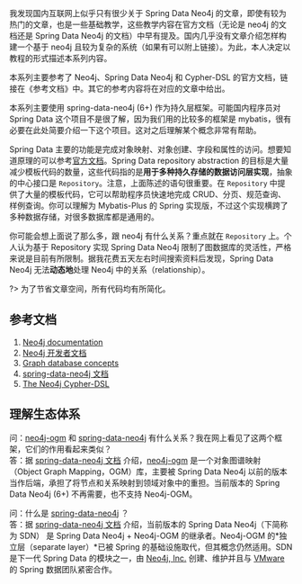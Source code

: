 我发现国内互联网上似乎只有很少关于 Spring Data Neo4j 的文章，即使有较为热门的文章，也是一些基础教学，这些教学内容在官方文档（无论是 neo4j 的文档还是 Spring Data Neo4j 的文档）中早有提及。国内几乎没有文章介绍怎样构建一个基于 neo4j 且较为复杂的系统（如果有可以附上链接）。为此，本人决定以教程的形式描述本系列内容。

本系列主要参考了 Neo4j、Spring Data Neo4j 和 Cypher-DSL 的官方文档，链接在《参考文档》中。其它的参考内容将在对应的文章中给出。

本系列主要使用 spring-data-neo4j (6+) 作为持久层框架。可能国内程序员对 Spring Data 这个项目不是很了解，因为我们用的比较多的框架是 mybatis，很有必要在此处简要介绍一下这个项目。这对之后理解某个概念非常有帮助。

Spring Data 主要的功能是完成对象映射、对象创建、字段和属性的访问。想要知道原理的可以参考[官方文档](https://docs.spring.io/spring-data/commons/docs/current/reference/html/#mapping.fundamentals)。Spring Data repository abstraction 的目标是大量减少模板代码的数量，这些代码指的是**用于多种持久存储的数据访问层实现**，抽象的中心接口是 `Repository`。注意，上面陈述的语句很重要。在 `Repository` 中提供了大量的模板代码，它可以帮助程序员快速地完成 CRUD、分页、规范查询、样例查询。你可以理解为 Mybatis-Plus 的 Spring 实现版，不过这个实现横跨了多种数据存储，对很多数据库都是通用的。

你可能会想上面说了那么多，跟 neo4j 有什么关系？重点就在 `Repository` 上。个人认为基于 Repository 实现 Spring Data Neo4j 限制了图数据库的灵活性，严格来说是目前有所限制。据我花费五天左右时间搜索资料后发现，Spring Data Neo4j 无法**动态地**处理 Neo4j 中的关系（relationship）。

?> 为了节省文章空间，所有代码均有所简化。

## 参考文档 <!-- {docsify-ignore-all} -->
1. [Neo4j documentation](https://neo4j.com/docs/)
2. [Neo4j 开发者文档](https://neo4j.com/developer/get-started/)
3. [Graph database concepts](https://neo4j.com/docs/getting-started/current/graphdb-concepts/)
4. [spring-data-neo4j 文档](https://docs.spring.io/spring-data/neo4j/docs/current/reference/html/#getting-started)
5. [The Neo4j Cypher-DSL](https://neo4j-contrib.github.io/cypher-dsl/current/#introduction)


## 理解生态体系
问：[neo4j-ogm](https://github.com/neo4j/neo4j-ogm) 和 [spring-data-neo4j](https://github.com/spring-projects/spring-data-neo4j) 有什么关系？我在网上看见了这两个框架，它们的作用看起来类似？  
答：据 [spring-data-neo4j 文档](https://docs.spring.io/spring-data/neo4j/docs/current/reference/html/#sdn-related-to-ogm) 介绍，[neo4j-ogm](https://github.com/neo4j/neo4j-ogm) 是一个对象图谱映射（Object Graph Mapping，OGM）库，主要被 Spring Data Neo4j 以前的版本当作后端，承担了将节点和关系映射到领域对象中的重担。当前版本的 Spring Data Neo4j (6+) 不再需要，也不支持 Neo4j-OGM。

问：什么是 [spring-data-neo4j](https://github.com/spring-projects/spring-data-neo4j) ？  
答：据 [spring-data-neo4j 文档](https://docs.spring.io/spring-data/neo4j/docs/current/reference/html/#what-is-sdn) 介绍，当前版本的 Spring Data Neo4j（下简称为 SDN） 是 Spring Data Neo4j + Neo4j-OGM 的继承者。Neo4j-OGM 的*独立层（separate layer）*已被 Spring 的基础设施取代，但其概念仍然适用。SDN 是下一代 Spring Data 的模块之一，由 [Neo4j, Inc.](https://neo4j.com/) 创建、维护并且与 [VMware](https://www.vmware.com/) 的 Spring 数据团队紧密合作。


